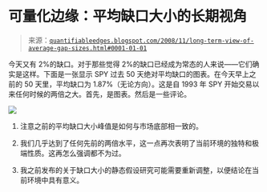<!--yml

分类：未分类

日期：2024-05-18 13:33:56

-->

# 可量化边缘：平均缺口大小的长期视角

> 来源：[`quantifiableedges.blogspot.com/2008/11/long-term-view-of-average-gap-sizes.html#0001-01-01`](http://quantifiableedges.blogspot.com/2008/11/long-term-view-of-average-gap-sizes.html#0001-01-01)

今天又有 2%的缺口。对于那些觉得 2%的缺口已经成为常态的人来说——它们确实是这样。下面是一张显示 SPY 过去 50 天绝对平均缺口的图表。在今天早上之前的 50 天里，平均缺口为 1.87%（无论方向）。这是自 1993 年 SPY 开始交易以来任何时候的两倍之大。首先，是图表。然后是一些评论。

![](https://blogger.googleusercontent.com/img/b/R29vZ2xl/AVvXsEiNUNhxgA1WPj3_U1y75hlMVE6HZrzyLXkJPis8YNF3kMHVlEOAq3Jdgqz1U6ZTqJfLFsgtp3uNmM9ox5BbfWbCF7UWhNndvdkbezyV8NgyavT3IDi1SAbGVVBoCe2yFtouqmS7ajM_FDk/s1600-h/11-11-2008+SPY+Avg+Gaps.png)

1) 注意之前的平均缺口大小峰值是如何与市场底部相一致的。

2) 我们几乎达到了任何先前的两倍水平，这一点再次表明了当前环境的独特和极端性质。这再怎么强调都不为过。

3) 我之前发布的关于缺口大小的静态假设研究可能需要重新调整，以便结论在当前环境中具有意义。
